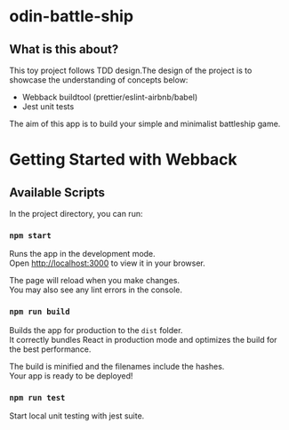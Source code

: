 # odin-battle-ship

## What is this about?

This toy project follows TDD design.The design of the project is to showcase the understanding of concepts below:

- Webback buildtool (prettier/eslint-airbnb/babel)
- Jest unit tests

The aim of this app is to build your simple and minimalist battleship game.

# Getting Started with Webback

## Available Scripts

In the project directory, you can run:

### `npm start`

Runs the app in the development mode.\
Open [http://localhost:3000](http://localhost:3000) to view it in your browser.

The page will reload when you make changes.\
You may also see any lint errors in the console.

### `npm run build`

Builds the app for production to the `dist` folder.\
It correctly bundles React in production mode and optimizes the build for the best performance.

The build is minified and the filenames include the hashes.\
Your app is ready to be deployed!

### `npm run test`

Start local unit testing with jest suite.
